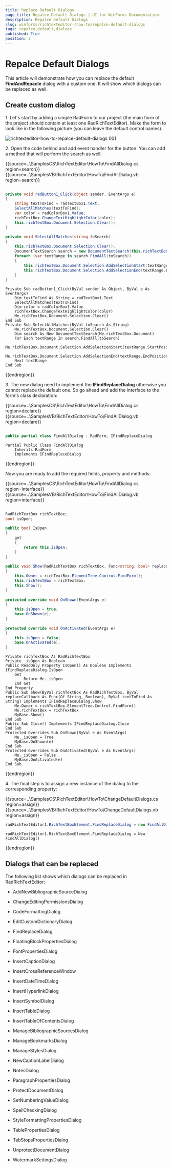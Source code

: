 ```yaml
---
title: Replace Default Dialogs
page_title: Repalce Default Dialogs | UI for WinForms Documentation
description: Repalce Default Dialogs
slug: winforms/richtexteditor-/how-to/repalce-default-dialogs
tags: repalce,default,dialogs
published: True
position: 2
---
```


# Repalce Default Dialogs

This article will demonstrate how you can replace the default __FindAndRepacle__ dialog with a custom one. It will show which dialogs can be replaced as well.

## Create custom dialog

1\. Let's start by adding a simple RadForm to our project (the main form of the project should contain at least one RadRichTextEditor). Make the form to look like in the following picture (you can leave the default control names).

![richtexteditor-how-to-repalce-default-dialogs 001](images/richtexteditor-how-to-repalce-default-dialogs001.png)

2\. Open the code behind and add event handler for the button. You can add a method that will perform the search as well:

{{source=..\SamplesCS\RichTextEditor\HowTo\FindAllDialog.cs region=search}} 
{{source=..\SamplesVB\RichTextEditor\HowTo\FindAllDialog.vb region=search}} 

````C#
    
private void radButton1_Click(object sender, EventArgs e)
{
    string textToFind = radTextBox1.Text;
    SelectAllMatches(textToFind);
    var color = radColorBox1.Value;
    richTextBox.ChangeTextHighlightColor(color);
    this.richTextBox.Document.Selection.Clear();
}
    
private void SelectAllMatches(string toSearch)
{
    this.richTextBox.Document.Selection.Clear();
    DocumentTextSearch search = new DocumentTextSearch(this.richTextBox.Document);
    foreach (var textRange in search.FindAll(toSearch))
    {
        this.richTextBox.Document.Selection.AddSelectionStart(textRange.StartPosition);
        this.richTextBox.Document.Selection.AddSelectionEnd(textRange.EndPosition);
    }
}

````
````VB.NET
Private Sub radButton1_Click(ByVal sender As Object, ByVal e As EventArgs)
    Dim textToFind As String = radTextBox1.Text
    SelectAllMatches(textToFind)
    Dim color = radColorBox1.Value
    richTextBox.ChangeTextHighlightColor(color)
    Me.richTextBox.Document.Selection.Clear()
End Sub
Private Sub SelectAllMatches(ByVal toSearch As String)
    Me.richTextBox.Document.Selection.Clear()
    Dim search As New DocumentTextSearch(Me.richTextBox.Document)
    For Each textRange In search.FindAll(toSearch)
        Me.richTextBox.Document.Selection.AddSelectionStart(textRange.StartPosition)
        Me.richTextBox.Document.Selection.AddSelectionEnd(textRange.EndPosition)
    Next textRange
End Sub

````

{{endregion}} 

3\. The new dialog need to implement the __IFindReplaceDialog__ otherwise you cannot replace the default one. So go ahead and add the interface to the form's class declaration:

{{source=..\SamplesCS\RichTextEditor\HowTo\FindAllDialog.cs region=declare}} 
{{source=..\SamplesVB\RichTextEditor\HowTo\FindAllDialog.vb region=declare}} 

````C#
    
public partial class FindAllDialog : RadForm, IFindReplaceDialog

````
````VB.NET
Partial Public Class FindAllDialog
    Inherits RadForm
    Implements IFindReplaceDialog

````

{{endregion}} 

Now you are ready to add the required fields, property and methods:

{{source=..\SamplesCS\RichTextEditor\HowTo\FindAllDialog.cs region=interface}} 
{{source=..\SamplesVB\RichTextEditor\HowTo\FindAllDialog.vb region=interface}} 

````C#
        
RadRichTextBox richTextBox;
bool isOpen;
        
public bool IsOpen
{
    get
    {
        return this.isOpen;
    }
}
    
public void Show(RadRichTextBox richTextBox, Func<string, bool> replaceCallback, string textToFind)
{
    this.Owner = richTextBox.ElementTree.Control.FindForm();
    this.richTextBox = richTextBox;
    this.Show();
}
        
protected override void OnShown(EventArgs e)
{
    this.isOpen = true;
    base.OnShown(e);
}
        
protected override void OnActivated(EventArgs e)
{
    this.isOpen = false;
    base.OnActivated(e);
}

````
````VB.NET
Private richTextBox As RadRichTextBox
Private _isOpen As Boolean
Public ReadOnly Property IsOpen() As Boolean Implements IFindReplaceDialog.IsOpen
    Get
        Return Me._isOpen
    End Get
End Property
Public Sub Show(ByVal richTextBox As RadRichTextBox, ByVal replaceCallback As Func(Of String, Boolean), ByVal textToFind As String) Implements IFindReplaceDialog.Show
    Me.Owner = richTextBox.ElementTree.Control.FindForm()
    Me.richTextBox = richTextBox
    MyBase.Show()
End Sub
Public Sub Close() Implements IFindReplaceDialog.Close
End Sub
Protected Overrides Sub OnShown(ByVal e As EventArgs)
    Me._isOpen = True
    MyBase.OnShown(e)
End Sub
Protected Overrides Sub OnActivated(ByVal e As EventArgs)
    Me._isOpen = False
    MyBase.OnActivated(e)
End Sub

````

{{endregion}} 

4\. The final step is to assign a new instance of the dialog to the corresponding property:

{{source=..\SamplesCS\RichTextEditor\HowTo\ChangeDefaultDialogs.cs region=assign}} 
{{source=..\SamplesVB\RichTextEditor\HowTo\ChangeDefaultDialogs.vb region=assign}} 

````C#
radRichTextEditor1.RichTextBoxElement.FindReplaceDialog = new FindAllDialog();

````
````VB.NET
radRichTextEditor1.RichTextBoxElement.FindReplaceDialog = New FindAllDialog()

````

{{endregion}} 

## Dialogs that can be replaced

The following list shows which dialogs can be replaced in RadRichTextEditor:
        

* AddNewBibliographicSourceDialog

* ChangeEditingPermissionsDialog

* CodeFormattingDialog

* EditCustomDictionaryDialog

* FindReplaceDialog

* FloatingBlockPropertiesDialog

* FontPropertiesDialog

* InsertCaptionDialog

* InsertCrossReferenceWindow

* InsertDateTimeDialog

* InsertHyperlinkDialog

* InsertSymbolDialog

* InsertTableDialog

* InsertTableOfContentsDialog

* ManageBibliographicSourcesDialog

* ManageBookmarksDialog

* ManageStylesDialog

* NewCaptionLabelDialog

* NotesDialog

* ParagraphPropertiesDialog

* ProtectDocumentDialog

* SetNumberingValueDialog

* SpellCheckingDialog

* StyleFormattingPropertiesDialog

* TablePropertiesDialog

* TabStopsPropertiesDialog

* UnprotectDocumentDialog

* WatermarkSettingsDialog
